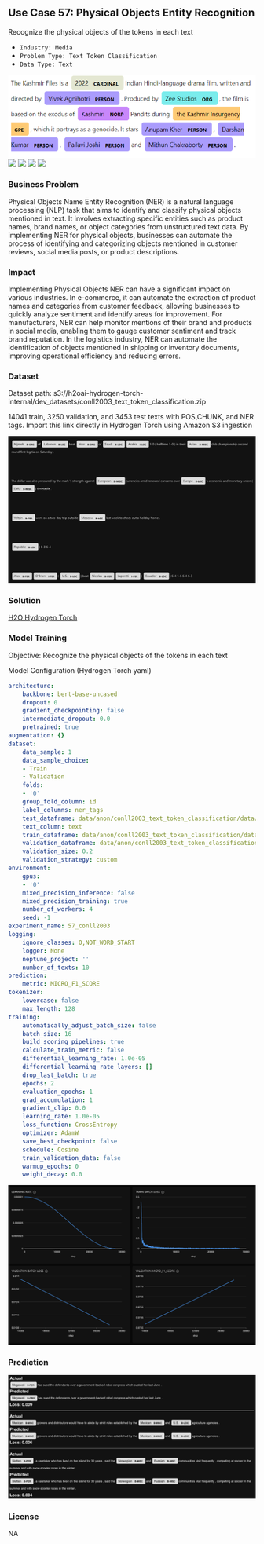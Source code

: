 ## Use Case 57: Physical Objects Entity Recognition

Recognize the physical objects of the tokens in each text

- `Industry: Media`
- `Problem Type: Text Token Classification`
- `Data Type: Text`

![](https://github.com/h2oai/ht-catalog/blob/646864e3c695f7c721514159bd6c59520dab7438/Assets/use-cases/physical_objects_name_specified_texts/cover.png)
![](https://github.com/h2oai/ht-catalog/blob/646864e3c695f7c721514159bd6c59520dab7438/Assets/use-cases/physical_objects_name_specified_texts/cover.jpg)
![](https://github.com/h2oai/ht-catalog/blob/646864e3c695f7c721514159bd6c59520dab7438/Assets/use-cases/physical_objects_name_specified_texts/cover.jpeg)
![](https://github.com/h2oai/ht-catalog/blob/646864e3c695f7c721514159bd6c59520dab7438/Assets/use-cases/physical_objects_name_specified_texts/cover.webp)
![](https://github.com/h2oai/ht-catalog/blob/646864e3c695f7c721514159bd6c59520dab7438/Assets/use-cases/physical_objects_name_specified_texts/cover)

### Business Problem 

Physical Objects Name Entity Recognition (NER) is a natural language processing (NLP) task that aims to identify and classify physical objects mentioned in text. It involves extracting specific entities such as product names, brand names, or object categories from unstructured text data. By implementing NER for physical objects, businesses can automate the process of identifying and categorizing objects mentioned in customer reviews, social media posts, or product descriptions.

### Impact

Implementing Physical Objects NER can have a significant impact on various industries. In e-commerce, it can automate the extraction of product names and categories from customer feedback, allowing businesses to quickly analyze sentiment and identify areas for improvement. For manufacturers, NER can help monitor mentions of their brand and products in social media, enabling them to gauge customer sentiment and track brand reputation. In the logistics industry, NER can automate the identification of objects mentioned in shipping or inventory documents, improving operational efficiency and reducing errors.

### Dataset

Dataset path: s3://h2oai-hydrogen-torch-internal/dev_datasets/conll2003_text_token_classification.zip

14041 train, 3250 validation, and 3453 test texts with POS,CHUNK, and NER tags. Import this link directly in Hydrogen Torch using Amazon S3 ingestion

![train data](https://github.com/h2oai/ht-catalog/blob/646864e3c695f7c721514159bd6c59520dab7438/Assets/use-cases/physical_objects_name_specified_texts/train%20data.png)

### Solution

[H2O Hydrogen Torch](https://docs.h2o.ai/h2o-hydrogen-torch/)

### Model Training

Objective: Recognize the physical objects of the tokens in each text

Model Configuration (Hydrogen Torch yaml)

```yaml
architecture:
    backbone: bert-base-uncased
    dropout: 0
    gradient_checkpointing: false
    intermediate_dropout: 0.0
    pretrained: true
augmentation: {}
dataset:
    data_sample: 1
    data_sample_choice:
    - Train
    - Validation
    folds:
    - '0'
    group_fold_column: id
    label_columns: ner_tags
    test_dataframe: data/anon/conll2003_text_token_classification/data/conll2003/test.pq
    text_column: text
    train_dataframe: data/anon/conll2003_text_token_classification/data/conll2003/train.pq
    validation_dataframe: data/anon/conll2003_text_token_classification/data/conll2003/validation.pq
    validation_size: 0.2
    validation_strategy: custom
environment:
    gpus:
    - '0'
    mixed_precision_inference: false
    mixed_precision_training: true
    number_of_workers: 4
    seed: -1
experiment_name: 57_conll2003
logging:
    ignore_classes: O,NOT_WORD_START
    logger: None
    neptune_project: ''
    number_of_texts: 10
prediction:
    metric: MICRO_F1_SCORE
tokenizer:
    lowercase: false
    max_length: 128
training:
    automatically_adjust_batch_size: false
    batch_size: 16
    build_scoring_pipelines: true
    calculate_train_metric: false
    differential_learning_rate: 1.0e-05
    differential_learning_rate_layers: []
    drop_last_batch: true
    epochs: 2
    evaluation_epochs: 1
    grad_accumulation: 1
    gradient_clip: 0.0
    learning_rate: 1.0e-05
    loss_function: CrossEntropy
    optimizer: AdamW
    save_best_checkpoint: false
    schedule: Cosine
    train_validation_data: false
    warmup_epochs: 0
    weight_decay: 0.0

```

![chart](https://github.com/h2oai/ht-catalog/blob/646864e3c695f7c721514159bd6c59520dab7438/Assets/use-cases/physical_objects_name_specified_texts/chart.png)


### Prediction

![Predictions](https://github.com/h2oai/ht-catalog/blob/646864e3c695f7c721514159bd6c59520dab7438/Assets/use-cases/physical_objects_name_specified_texts/Validation%20Predictions.png)

### License

NA
